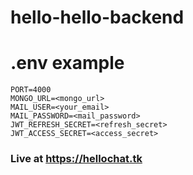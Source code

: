 # hello-hello-backend

# .env example

```
PORT=4000
MONGO_URL=<mongo_url>
MAIL_USER=<your_email>
MAIL_PASSWORD=<mail_password>
JWT_REFRESH_SECRET=<refresh_secret>
JWT_ACCESS_SECRET=<access_secret>
```
### Live at https://hellochat.tk
